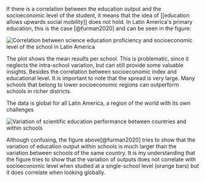 If there is a correlation between the education output and the socioeconomic level of the student, it means that the idea of [[education allows upwards social mobility]] does not hold. In Latin America's primary education, this is the case [@furman2020] and can be seen in the figure:

![Correlation between science education proficiency and socioeconomic level of the school in Latin America](/images/correlation_education_socieconomic_level.png)

The plot shows the mean results per school. This is problematic, since it neglects the intra-school variation, but can still provide some valuable insights. Besides the correlation between socioeconomic index and educational level. It is important to note that the spread is very large. Many schools that belong to lower socioeconomic regions can outperform schools in richer districts. 

The data is global for all Latin America, a region of the world with its own challenges

![Variation of scientific education performance between countries and within schools](/images/schools_output_variation.png)

Although confusing, the figure above[@furman2020] tries to show that the variation of education output within schools is much larger than the variation between schools of the same country. It is my understanding that the figure tries to show that the variation of outputs does not correlate with socioeconomic level when studied at a single-school level (orange bars) but it does correlate when looking globally.

